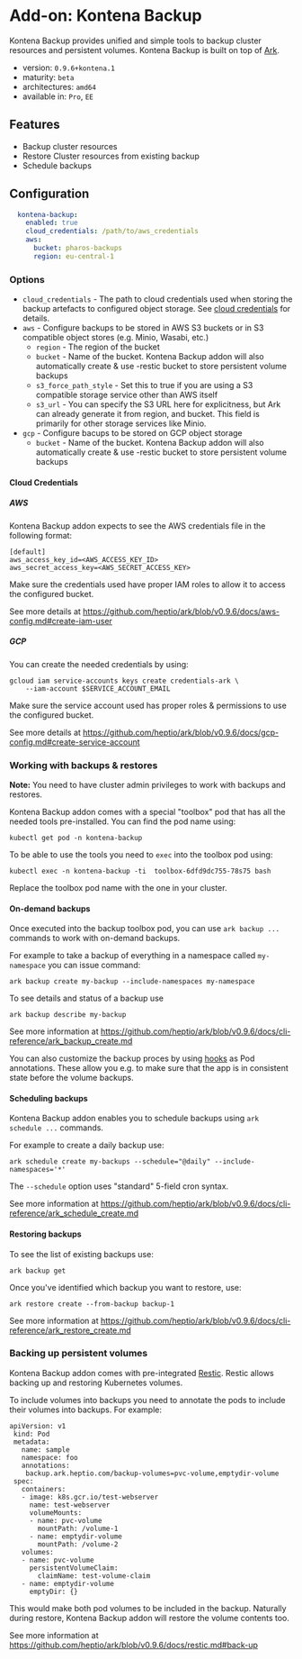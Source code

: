 # Add-on: Kontena Backup

Kontena Backup provides unified and simple tools to backup cluster resources and persistent volumes. Kontena Backup is built on top of [Ark](https://github.com/heptio/ark).

- version: `0.9.6+kontena.1`
- maturity: `beta`
- architectures: `amd64`
- available in: `Pro`, `EE`

## Features

- Backup cluster resources
- Restore Cluster resources from existing backup
- Schedule backups

## Configuration

```yaml
  kontena-backup:
    enabled: true
    cloud_credentials: /path/to/aws_credentials
    aws:
      bucket: pharos-backups
      region: eu-central-1
```

### Options

- `cloud_credentials` - The path to cloud credentials used when storing the backup artefacts to configured object storage. See [cloud credentials](#cloud-credentials) for details.
- `aws` - Configure backups to be stored in AWS S3 buckets or in S3 compatible object stores (e.g. Minio, Wasabi, etc.)
    - `region` - The region of the bucket
    - `bucket` - Name of the bucket. Kontena Backup addon will also automatically create & use <name>-restic bucket to store persistent volume backups
    - `s3_force_path_style` - Set this to true if you are using a S3 compatible storage service other than AWS itself
    - `s3_url` - You can specify the S3 URL here for explicitness, but Ark can already generate it from region, and bucket. This field is primarily for other storage services like Minio.
- `gcp` - Configure bacups to be stored on GCP object storage
    - `bucket` - Name of the bucket. Kontena Backup addon will also automatically create & use <name>-restic bucket to store persistent volume backups


#### Cloud Credentials

##### AWS

Kontena Backup addon expects to see the AWS credentials file in the following format:

```
[default]
aws_access_key_id=<AWS_ACCESS_KEY_ID>
aws_secret_access_key=<AWS_SECRET_ACCESS_KEY>
```

Make sure the credentials used have proper IAM roles to allow it to access the configured bucket.

See more details at https://github.com/heptio/ark/blob/v0.9.6/docs/aws-config.md#create-iam-user

##### GCP

You can create the needed credentials by using:

```
gcloud iam service-accounts keys create credentials-ark \
    --iam-account $SERVICE_ACCOUNT_EMAIL
```

Make sure the service account used has proper roles & permissions to use the configured bucket.

See more details at https://github.com/heptio/ark/blob/v0.9.6/docs/gcp-config.md#create-service-account


### Working with backups & restores

**Note:** You need to have cluster admin privileges to work with backups and restores.

Kontena Backup addon comes with a special "toolbox" pod that has all the needed tools pre-installed. You can find the pod name using:
```
kubectl get pod -n kontena-backup
```

To be able to use the tools you need to `exec` into the toolbox pod using:
```
kubectl exec -n kontena-backup -ti  toolbox-6dfd9dc755-78s75 bash
```

Replace the toolbox pod name with the one in your cluster.

#### On-demand backups

Once executed into the backup toolbox pod, you can use `ark backup ...` commands to work with on-demand backups.

For example to take a backup of everything in a namespace called `my-namespace` you can issue command:
```
ark backup create my-backup --include-namespaces my-namespace
```

To see details and status of a backup use
```
ark backup describe my-backup
```

See more information at https://github.com/heptio/ark/blob/v0.9.6/docs/cli-reference/ark_backup_create.md

You can also customize the backup proces by using [hooks](https://github.com/heptio/ark/blob/v0.9.6/docs/hooks.md) as Pod annotations. These allow you e.g. to make sure that the app is in consistent state before the volume backups.

#### Scheduling backups

Kontena Backup addon enables you to schedule backups using `ark schedule ...` commands.

For example to create a daily backup use:
```
ark schedule create my-backups --schedule="@daily" --include-namespaces='*'
```

The `--schedule` option uses "standard" 5-field cron syntax.

See more information at https://github.com/heptio/ark/blob/v0.9.6/docs/cli-reference/ark_schedule_create.md

#### Restoring backups

To see the list of existing backups use:
```
ark backup get
```

Once you've identified which backup you want to restore, use:
```
ark restore create --from-backup backup-1
```

See more information at https://github.com/heptio/ark/blob/v0.9.6/docs/cli-reference/ark_restore_create.md

### Backing up persistent volumes

Kontena Backup addon comes with pre-integrated [Restic](https://github.com/restic/restic). Restic allows backing up and restoring Kubernetes volumes.

To include volumes into backups you need to annotate the pods to include their volumes into backups. For example:
```
apiVersion: v1
 kind: Pod
 metadata:
   name: sample
   namespace: foo
   annotations:
    backup.ark.heptio.com/backup-volumes=pvc-volume,emptydir-volume
 spec:
   containers:
   - image: k8s.gcr.io/test-webserver
     name: test-webserver
     volumeMounts:
     - name: pvc-volume
       mountPath: /volume-1
     - name: emptydir-volume
       mountPath: /volume-2
   volumes:
   - name: pvc-volume
     persistentVolumeClaim:
       claimName: test-volume-claim
   - name: emptydir-volume
     emptyDir: {}
```

This would make both pod volumes to be included in the backup. Naturally during restore, Kontena Backup addon will restore the volume contents too.

See more information at https://github.com/heptio/ark/blob/v0.9.6/docs/restic.md#back-up


